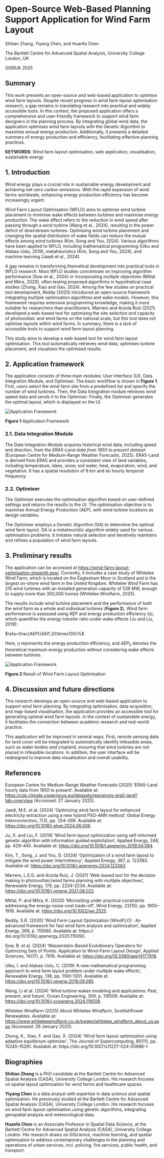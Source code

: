 # Open-Source Web-Based Planning Support Application for Wind Farm Layout

Shitian Zhang, Yiyang Chen, and Huanfa Chen

The Bartlett Centre for Advanced Spatial Analysis, University College London, UK

GISRUK 2025

## Summary

This work presents an open-source and web-based application to optimise wind farm layouts. Despite recent progress in wind farm layout optimisation research, a gap remains in translating research into practical and widely accessible tools. In this context, the proposed application offers a comprehensive and user-friendly framework to support wind farm designers in the planning process. By integrating global wind data, the application optimises wind farm layouts with the Genetic Algorithm to maximise annual energy production. Additionally, it presents a detailed summary of energy production and efficiency, facilitating effective planning practices.

**KEYWORDS**: Wind farm layout optimisation, web application, visualisation, sustainable energy 

## 1. Introduction

Wind energy plays a crucial role in sustainable energy development and achieving net-zero carbon emissions. With the rapid expansion of wind farms worldwide, enhancing energy production efficiency has become increasingly urgent.

Wind Farm Layout Optimisation (WFLO) aims to optimise wind turbine placement to minimise wake effects between turbines and maximise energy production. The wake effect refers to the reduction in wind speed after passing through a wind turbine (Wang et al., 2024), resulting in the power deficit of downstream turbines. Optimising wind turbine placement and changing the spatial distribution of wake fields can reduce the mutual effects among wind turbines (Kim, Song and You, 2024). Various algorithms have been applied to WFLO, including mathematical programming (Ulku and Alabas-Uslu, 2019), metaheuristics (Kim, Song and You, 2024), and machine learning (Jaadi et al., 2024).

A gap remains in transforming theoretical development into practical tools in WFLO research. Most WFLO studies concentrate on improving algorithm performance (Sow et al., 2024) or incorporating multiple objectives (Mittal and Mitra, 2020), often testing proposed algorithms in hypothetical case studies (Zhong, Xiao and Gao, 2024). Among the few studies on practical tool development, Reddy (2020) introduced an open-source framework integrating multiple optimisation algorithms and wake models. However, this framework requires extensive programming knowledge, making it more suitable for researchers than practitioners. Marrero and Arzola Ruíz (2021) developed a web-based tool for optimising the site selection and capacity of photovoltaic and wind farms on the national scale, but this tool does not optimise layouts within wind farms. In summary, there is a lack of accessible tools to support wind farm layout planning.

This study aims to develop a web-based tool for wind farm layout optimisation. This tool automatically retrieves wind data, optimises turbine placement, and visualises the optimised results.

## 2. Application framework

The application consists of three main modules: User Interface (UI), Data Integration Module, and Optimiser. The basic workflow is shown in **Figure 1**. First, users select the wind farm site from a predefined list and specify the number of wind turbines. Then, the Data Integration module retrieves wind speed data and sends it to the Optimiser. Finally, the Optimiser generates the optimal layout, which is displayed on the UI.

![](https://github.com/ShitianZhang22/Wind-Farm-Layout-Optimisation/blob/main/docs/fig1.png?raw=true "Application Framework")

**Figure 1** Application Framework

### 2.1. Data Integration Module

The Data Integration Module acquires historical wind data, including speed and direction, from the *ERA5-Land data from 1950 to present dataset* (European Centre for Medium-Range Weather Forecasts, 2025). ERA5-Land is derived from ERA5 and provides a consistent view of land variables, including temperature, lakes, snow, soil water, heat, evaporation, wind, and vegetation. It has a spatial resolution of 9 km and an hourly temporal frequency.

### 2.2. Optimiser

The Optimiser executes the optimisation algorithm based on user-defined settings and returns the results to the UI. The optimisation objective is to maximise Annual Energy Production (AEP), with wind turbine locations as design variables.

The Optimiser employs a Genetic Algorithm (GA) to determine the optimal wind farm layout. GA is a metaheuristic algorithm widely used for various optimisation problems. It imitates natural selection and iteratively maintains and refines a population of wind farm layouts.

## 3. Preliminary results

The application can be accessed at https://wind-farm-layout-optimisation.streamlit.app/. Currently, it includes a case study of Whitelee Wind Farm, which is located on the Eaglesham Moor in Scotland and is the largest on-shore wind farm in the United Kingdom. Whitelee Wind Farm has 215 wind turbines with an installed generation capacity of 539 MW, enough to supply more than 350,000 homes (Whitelee Windfarm, 2025).

The results include wind turbine placement and the performance of both the wind farm as a whole and individual turbines (**Figure 2**). Wind farm performance is assessed using AEP and energy production efficiency ($\eta$), which quantifies the energy transfer ratio under wake effects (Ju and Liu, 2019):

$\eta=\frac{AEP}{AEP_0}\times100\%$
	
Here, $\eta$ represents the energy production efficiency, and $AEP_0$ denotes the theoretical maximum energy production without considering wake effects between turbines.

![](https://github.com/ShitianZhang22/Wind-Farm-Layout-Optimisation/blob/main/docs/fig2.png?raw=true "Application Framework")

**Figure 2** Result of Wind Farm Layout Optimisation

## 4. Discussion and future directions

This research develops an open-source and web-based application to support wind farm planning. By integrating optimisation, data acquisition, and map-based visualisation, the application provides an accessible tool for generating optimal wind farm layouts. In the context of sustainable energy, it facilitates the connection between academic research and real-world practice.

This application will be improved in several ways. First, remote sensing data for land cover will be integrated to automatically identify infeasible areas, such as water bodies and cropland, ensuring that wind turbines are not placed in infeasible locations. In addition, the user interface will be redesigned to improve data visualisation and overall usability.

## References

European Centre for Medium-Range Weather Forecasts (2025) ‘ERA5-Land hourly data from 1950 to present’. Available at: https://cds.climate.copernicus.eu/datasets/reanalysis-era5-land?tab=‌overview (Accessed: 27 January 2025).

Jaadi, M.E. et al. (2024) ‘Optimizing wind farm layout for enhanced electricity extraction using a new hybrid PSO-ANN method’, Global Energy Interconnection, 7(3), pp. 254–269. Available at: https://doi.org/10.1016/j.gloei.2024.06.006.

Ju, X. and Liu, F. (2019) ‘Wind farm layout optimization using self-informed genetic algorithm with information guided exploitation’, Applied Energy, 248, pp. 429–445. Available at: https://doi.org/‌10.1016/j.apenergy.2019.04.084.

Kim, T., Song, J. and You, D. (2024) ‘Optimization of a wind farm layout to mitigate the wind power intermittency’, Applied Energy, 367, p. 123383. Available at: https://doi.org/10.1016/j.apenergy.‌2024.123383.

Marrero, L.E.G. and Arzola Ruíz, J. (2021) ‘Web-based tool for the decision making in photovoltaic/wind farms planning with multiple objectives’, Renewable Energy, 179, pp. 2224–2234. Available at: https://doi.org/10.1016/j.renene.2021.08.022.

Mittal, P. and Mitra, K. (2020) ‘Micrositing under practical constraints addressing the energy-noise-cost trade-off’, Wind Energy, 23(10), pp. 1905–1918. Available at: https://doi.org/10.1002/we.2525.

Reddy, S.R. (2020) ‘Wind Farm Layout Optimization (WindFLO) : An advanced framework for fast wind farm analysis and optimization’, Applied Energy, 269, p. 115090. Available at: https://‌doi.org/10.1016/j.apenergy.2020.115090.

Sow, B. et al. (2024) ‘Wasserstein-Based Evolutionary Operators for Optimizing Sets of Points: Application to Wind-Farm Layout Design’, Applied Sciences, 14(17), p. 7916. Available at: https://doi.org/10.3390/app14177916.

Ulku, I. and Alabas-Uslu, C. (2019) ‘A new mathematical programming approach to wind farm layout problem under multiple wake effects’, Renewable Energy, 136, pp. 1190–1201. Available at: https://doi.org/10.1016/j.renene.2018.09.085.

Wang, Li et al. (2024) ‘Wind turbine wakes modeling and applications: Past, present, and future’, Ocean Engineering, 309, p. 118508. Available at: https://doi.org/10.1016/j.oceaneng.2024.118508.

Whitelee Windfarm (2025) About Whitelee Windfarm, ScottishPower Renewables. Available at: https://www.whiteleewindfarm.co.uk/pages/whitelee_windfarm_about_us.aspx (Accessed: 29 January 2025).

Zhong, K., Xiao, F. and Gao, X. (2024) ‘Wind farm layout optimization using adaptive equilibrium optimizer’, The Journal of Supercomputing, 80(11), pp. 15245–15291. Available at: https://‌doi.org/10.1007/s11227-024-05986-1.

## Biographies

**Shitian Zhang** is a PhD candidate at the Bartlett Centre for Advanced Spatial Analysis (CASA), University College London. His research focuses on spatial layout optimisation for wind farms and healthcare spaces.

**Yiyang Chen** is a data analyst with expertise in data science and spatial optimisation. He previously studied at the Bartlett Centre for Advanced Spatial Analysis (CASA), University College London. His research focuses on wind farm layout optimisation using genetic algorithms, integrating geospatial analysis and meteorological data.
  
**Huanfa Chen** is an Associate Professor in Spatial Data Science, at the Bartlett Centre for Advanced Spatial Analysis (CASA), University College London. His research draws on GIScience, machine learning, and spatial optimisation to address contemporary challenges in the planning and operations of urban services, incl. policing, fire services, public health, and transport.
